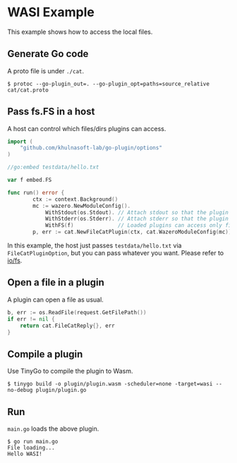# WASI Example
This example shows how to access the local files.

## Generate Go code
A proto file is under `./cat`.

```shell
$ protoc --go-plugin_out=. --go-plugin_opt=paths=source_relative cat/cat.proto
```

## Pass fs.FS in a host
A host can control which files/dirs plugins can access.

```go
import (
    "github.com/khulnasoft-lab/go-plugin/options"
)

//go:embed testdata/hello.txt

var f embed.FS

func run() error {
        ctx := context.Background()
		mc := wazero.NewModuleConfig().
            WithStdout(os.Stdout). // Attach stdout so that the plugin can write outputs to stdout
            WithStderr(os.Stderr). // Attach stderr so that the plugin can write errors to stderr
            WithFS(f)              // Loaded plugins can access only files that the host allows.
        p, err := cat.NewFileCatPlugin(ctx, cat.WazeroModuleConfig(mc))
```

In this example, the host just passes `testdata/hello.txt` via `FileCatPluginOption`, but you can pass whatever you want.
Please refer to [io/fs][io/fs].

## Open a file in a plugin
A plugin can open a file as usual.

```go
b, err := os.ReadFile(request.GetFilePath())
if err != nil {
    return cat.FileCatReply{}, err
}
```

## Compile a plugin
Use TinyGo to compile the plugin to Wasm.

```shell
$ tinygo build -o plugin/plugin.wasm -scheduler=none -target=wasi --no-debug plugin/plugin.go
```

## Run
`main.go` loads the above plugin.

```shell
$ go run main.go
File loading...
Hello WASI!
```

[io/fs]: https://pkg.go.dev/io/fs